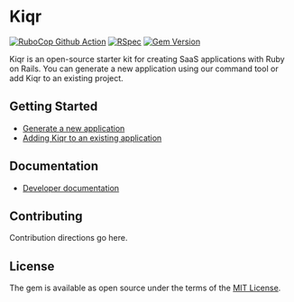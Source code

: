 
Kiqr
==============

[![RuboCop Github Action](https://github.com/kiqr/kiqr/actions/workflows/rubocop.yml/badge.svg)](https://github.com/kiqr/kiqr/actions/workflows/rubocop.yml)
[![RSpec](https://github.com/kiqr/kiqr/actions/workflows/rspec.yml/badge.svg)](https://github.com/kiqr/kiqr/actions/workflows/rspec.yml)
[![Gem Version](https://badge.fury.io/rb/kiqr.svg)](https://badge.fury.io/rb/kiqr)

Kiqr is an open-source starter kit for creating SaaS applications with Ruby on Rails. You can generate a new application using our command tool or add Kiqr to an existing project.

## Getting Started
- [Generate a new application](https://docs.kiqr.dev/getting-started/installation)
- [Adding Kiqr to an existing application](https://docs.kiqr.dev/getting-started/existing-project)

## Documentation
- [Developer documentation](https://docs.kiqr.dev)

## Contributing
Contribution directions go here.

## License
The gem is available as open source under the terms of the [MIT License](https://opensource.org/licenses/MIT).

